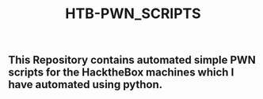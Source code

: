 <center><h1>HTB-PWN_SCRIPTS</h1></center>
<br/>
<h2>This Repository contains automated simple PWN scripts for the HacktheBox machines which I have automated using python.</h2> 
